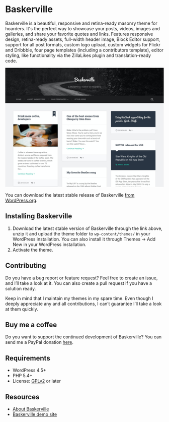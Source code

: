 # Baskerville

Baskerville is a beautiful, responsive and retina-ready masonry theme for hoarders. It's the perfect way to showcase your posts, videos, images and galleries, and share your favorite quotes and links. Features responsive design, retina-ready assets, full-width header image, Block Editor support, support for all post formats, custom logo upload, custom widgets for Flickr and Dribbble, four page templates (including a contributors template), editor styling, like functionality via the ZillaLikes plugin and translation-ready code.

![Baskerville](https://github.com/andersnoren/baskerville/blob/master/screenshot.jpg)

You can download the latest stable release of Baskerville [from WordPress.org](https://wordpress.org/themes/baskerville/).

## Installing Baskerville
1. Download the latest stable version of Baskerville through the link above, unzip it and upload the theme folder to `wp-content/themes/` in your WordPress installation. You can also install it through Themes → Add New in your WordPress installation.
2. Activate the theme.

## Contributing
Do you have a bug report or feature request? Feel free to create an issue, and I’ll take a look at it. You can also create a pull request if you have a solution ready. 

Keep in mind that I maintain my themes in my spare time. Even though I deeply appreciate any and all contributions, I can’t guarantee I’ll take a look at them quickly.

## Buy me a coffee
Do you want to support the continued development of Baskerville? You can send me a PayPal donation [here](https://www.paypal.com/cgi-bin/webscr?cmd=_donations&business=anders%40andersnoren%2ese&lc=US&item_name=Free%20WordPress%20Themes%20from%20Anders%20Noren&currency_code=USD&bn=PP%2dDonationsBF%3abtn_donateCC_LG%2egif%3aNonHosted).

## Requirements
- WordPress 4.5+
- PHP 5.4+
- License: [GPLv2](https://www.gnu.org/licenses/gpl-2.0.html) or later

## Resources
- [About Baskerville](https://andersnoren.se/teman/baskerville-wordpress-theme/)
- [Baskerville demo site](https://andersnoren.se/themes/baskerville/)